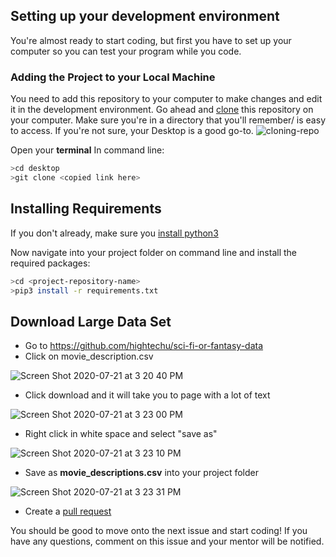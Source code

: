 ## Setting up your development environment
You're almost ready to start coding, but first you have to set up your computer so  you can test your program while you code.
### Adding the Project to your Local Machine
You need to add this repository to your computer to make changes and edit it in the development environment. Go ahead and [clone](https://help.github.com/en/github/creating-cloning-and-archiving-repositories/cloning-a-repository) this repository on your computer. Make sure you're in a directory that you'll remember/ is easy to access. If you're not sure, your Desktop is a good go-to.
![cloning-repo](https://user-images.githubusercontent.com/45152371/86035053-800f5700-b9f0-11ea-9b7a-e2201286067b.GIF)

Open your **terminal**
In command line:
```sh
>cd desktop
>git clone <copied link here>
```
## Installing Requirements
If you don't already, make sure you [install python3](https://www.python.org/downloads/)

Now navigate into your project folder on command line and install the required packages:
```sh
>cd <project-repository-name>
>pip3 install -r requirements.txt
```
## Download Large Data Set

- Go to https://github.com/hightechu/sci-fi-or-fantasy-data
- Click on movie_description.csv

![Screen Shot 2020-07-21 at 3 20 40 PM](https://user-images.githubusercontent.com/45152371/88113402-94192500-cb66-11ea-8c28-08b353063819.png)
- Click download and it will take you to page with a lot of text

![Screen Shot 2020-07-21 at 3 23 00 PM](https://user-images.githubusercontent.com/45152371/88113474-b3b04d80-cb66-11ea-9586-c12002c297aa.png)
- Right click in white space and select "save as" 

![Screen Shot 2020-07-21 at 3 23 10 PM](https://user-images.githubusercontent.com/45152371/88113515-c460c380-cb66-11ea-9090-62f8c3c3ac47.png)
- Save as **movie_descriptions.csv** into your project folder

![Screen Shot 2020-07-21 at 3 23 31 PM](https://user-images.githubusercontent.com/45152371/88113567-df333800-cb66-11ea-96f2-c44d9f9c34d1.png)
 
- Create a [pull request](https://help.github.com/en/github/collaborating-with-issues-and-pull-requests/creating-a-pull-request)

You should be good to move onto the next issue and start coding! If you have any questions, comment on this issue and your mentor will be notified.
